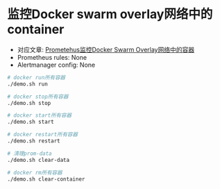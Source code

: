# 监控Docker swarm overlay网络中的container

* 对应文章: [Prometehus监控Docker Swarm Overlay网络中的容器](https://chanjarster.github.io/post/p8s-scrape-container-in-docker-swarm-overlay-network/)
* Prometheus rules: None
* Alertmanager config: None


```bash
# docker run所有容器
./demo.sh run

# docker stop所有容器
./demo.sh stop

# docker start所有容器
./demo.sh start

# docker restart所有容器
./demo.sh restart

# 清理prom-data
./demo.sh clear-data

# docker rm所有容器
./demo.sh clear-container
```